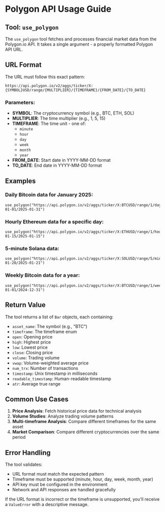 # Polygon API Usage Guide

## Tool: `use_polygon`

The `use_polygon` tool fetches and processes financial market data from the Polygon.io API. It takes a single argument - a properly formatted Polygon API URL.

## URL Format

The URL must follow this exact pattern:
```
https://api.polygon.io/v2/aggs/ticker/X:{SYMBOL}USD/range/{MULTIPLIER}/{TIMEFRAME}/{FROM_DATE}/{TO_DATE}
```

### Parameters:
- **SYMBOL**: The cryptocurrency symbol (e.g., BTC, ETH, SOL)
- **MULTIPLIER**: The time multiplier (e.g., 1, 5, 15)
- **TIMEFRAME**: The time unit - one of:
  - `minute`
  - `hour`
  - `day`
  - `week`
  - `month`
  - `year`
- **FROM_DATE**: Start date in YYYY-MM-DD format
- **TO_DATE**: End date in YYYY-MM-DD format

## Examples

### Daily Bitcoin data for January 2025:
```
use_polygon("https://api.polygon.io/v2/aggs/ticker/X:BTCUSD/range/1/day/2025-01-01/2025-01-31")
```

### Hourly Ethereum data for a specific day:
```
use_polygon("https://api.polygon.io/v2/aggs/ticker/X:ETHUSD/range/1/hour/2025-01-15/2025-01-15")
```

### 5-minute Solana data:
```
use_polygon("https://api.polygon.io/v2/aggs/ticker/X:SOLUSD/range/5/minute/2025-01-20/2025-01-21")
```

### Weekly Bitcoin data for a year:
```
use_polygon("https://api.polygon.io/v2/aggs/ticker/X:BTCUSD/range/1/week/2024-01-01/2024-12-31")
```

## Return Value

The tool returns a list of `Bar` objects, each containing:
- `asset_name`: The symbol (e.g., "BTC")
- `timeframe`: The timeframe enum
- `open`: Opening price
- `high`: Highest price
- `low`: Lowest price
- `close`: Closing price
- `volume`: Trading volume
- `vwap`: Volume-weighted average price
- `num_trx`: Number of transactions
- `timestamp`: Unix timestamp in milliseconds
- `readable_timestamp`: Human-readable timestamp
- `atr`: Average true range

## Common Use Cases

1. **Price Analysis**: Fetch historical price data for technical analysis
2. **Volume Studies**: Analyze trading volume patterns
3. **Multi-timeframe Analysis**: Compare different timeframes for the same asset
4. **Market Comparison**: Compare different cryptocurrencies over the same period

## Error Handling

The tool validates:
- URL format must match the expected pattern
- Timeframe must be supported (minute, hour, day, week, month, year)
- API key must be configured in the environment
- Network and API responses are handled gracefully

If the URL format is incorrect or the timeframe is unsupported, you'll receive a `ValueError` with a descriptive message.
